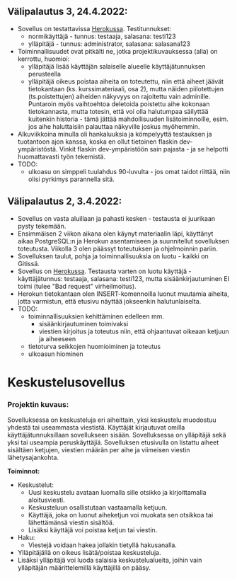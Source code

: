 ## Välipalautus 3, 24.4.2022:
- Sovellus on testattavissa [Herokussa](https://tsoha-discussionapp.herokuapp.com/). Testitunnukset:
    - normikäyttäjä - tunnus: testaaja, salasana: testi123
    - ylläpitäjä - tunnus: administrator, salasana: salasana123
- Toiminnallisuudet ovat pitkälti ne, jotka projektikuvauksessa (alla) on kerrottu, huomioi:
    - ylläpitäjä lisää käyttäjän salaiselle alueelle käyttäjätunnuksen perusteella
    - ylläpitäjä oikeus poistaa aiheita on toteutettu, niin että aiheet jäävät tietokantaan (ks. kurssimateriaali, osa 2), mutta näiden piilotettujen (ts.poistettujen) aiheiden näkyvyys on rajoitettu vain adminille. Puntaroin myös vaihtoehtoa deletoida poistettu aihe kokonaan tietokannasta, mutta totesin, että voi olla halutumpaa säilyttää kuitenkin historia - tämä jättää mahdollisuuden lisätoiminnoille, esim. jos aihe haluttaisiin palauttaa näkyville joskus myöhemmin.
- Alkuviikkoina minulla oli hankaluuksia ja kömpelyyttä testauksen ja tuotantoon ajon kanssa, koska en ollut tietoinen flaskin dev-ympäristöstä. Vinkit flaskin dev-ympäristöön sain pajasta - ja se helpotti huomattavasti työn tekemistä.
- TODO:
    - ulkoasu on simppeli tuulahdus 90-luvulta - jos omat taidot riittää, niin olisi pyrkimys parannella sitä.         



## Välipalautus 2, 3.4.2022:
- Sovellus on vasta aluillaan ja pahasti kesken - testausta ei juurikaan pysty tekemään. 
- Ensimmäisen 2 viikon aikana olen käynyt materiaalin läpi, käyttänyt aikaa PostgreSQL:n ja Herokun asentamiseen ja suunnitellut sovelluksen toteutusta. Viikolla 3 olen päässyt toteutuksen ja ohjelmoinnin pariin.
- Sovelluksen taulut, pohja ja toiminnallisuuksia on luotu - kaikki on Gitissä.
- Sovellus on [Herokussa](https://tsoha-discussionapp.herokuapp.com/). Testausta varten on luotu käyttäjä - käyttäjätunnus: testaaja, salasana: testi123, mutta sisäänkirjautuminen EI toimi (tulee "Bad request" virheilmoitus).
- Herokun tietokantaan olen INSERT-komennoilla luonut muutamia aiheita, jotta varmistun, että etusivu näyttää jokseenkin halutunlaiselta.
- TODO: 
    - toiminnallisuuksien kehittäminen edelleen mm.
        - sisäänkirjautuminen toimivaksi 
        - viestien kirjoitus ja toteutus niin, että ohjaantuvat oikeaan ketjuun ja aiheeseen
    - tietoturva seikkojen huomioiminen ja toteutus
    - ulkoasun hiominen



# Keskustelusovellus

### Projektin kuvaus: 
Sovelluksessa on keskusteluja eri aiheittain, yksi keskustelu muodostuu yhdestä tai useammasta viestistä. 
Käyttäjät kirjautuvat omilla käyttäjätunnuksillaan sovellukseen sisään. Sovelluksessa on ylläpitäjä sekä yksi tai useampia peruskäyttäjiä. Sovelluksen etusivulla on listattu aiheet sisältäen ketjujen, viestien määrän per aihe ja viimeisen viestin lähetysajankohta. 

**Toiminnot:**
  - Keskustelut:
    - Uusi keskustelu avataan luomalla sille otsikko ja kirjoittamalla aloitusviesti. 
    - Keskusteluun osallistutaan vastaamalla ketjuun. 
    - Käyttäjä, joka on luonut aiheketjun voi muokata sen otsikkoa tai lähettämänsä viestin sisältöä.
    - Lisäksi käyttäjä voi poistaa ketjun tai viestin. 
  - Haku: 
    - Viestejä voidaan hakea jollakin tietyllä hakusanalla.
  - Ylläpitäjällä on oikeus lisätä/poistaa keskusteluja.  
  - Lisäksi ylläpitäjä voi luoda salaisia keskustelualueita, joihin vain ylläpitäjän määrittelemillä käyttäjillä on pääsy.
